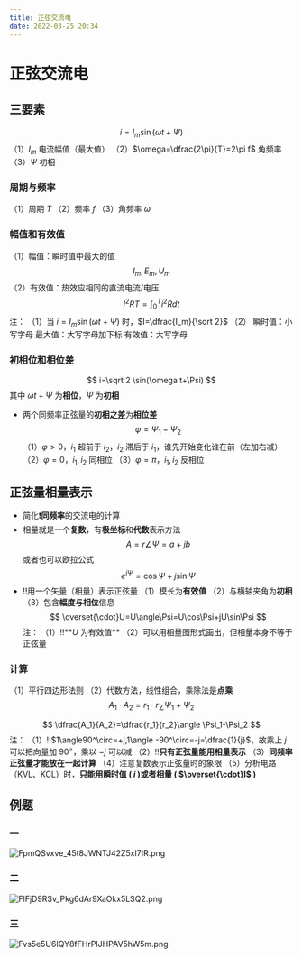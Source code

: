 ```yaml
---
title: 正弦交流电
date: 2022-03-25 20:34
---
```

# 正弦交流电
## 三要素
$$
i=I_m\sin(\omega t+\Psi)
$$
（1）$I_m$ 电流幅值（最大值）
（2）$\omega=\dfrac{2\pi}{T}=2\pi f$ 角频率
（3）$\Psi$ 初相
### 周期与频率
（1）周期 $T$
（2）频率 $f$
（3）角频率 $\omega$
### 幅值和有效值
（1）幅值：瞬时值中最大的值
$$
I_m,E_m,U_m
$$
（2）有效值：热效应相同的直流电流/电压
$$
I^2RT=\int_0^T i^2Rdt
$$
注：
（1）当 $i=I_m\sin(\omega t+\Psi)$ 时，$I=\dfrac{I_m}{\sqrt 2}$
（2）
瞬时值：小写字母
最大值：大写字母加下标
有效值：大写字母
### 初相位和相位差
$$
i=\sqrt 2 \sin(\omega t+\Psi)
$$
其中 $\omega t+\Psi$ 为**相位**，$\Psi$ 为**初相**
* 两个同频率正弦量的**初相之差**为**相位差**
$$
\varphi=\Psi_1-\Psi_2
$$
（1）$\varphi>0$，$i_1$ 超前于 $i_2$，$i_2$ 滞后于 $i_1$，谁先开始变化谁在前（左加右减）
（2）$\varphi=0$，$i_1,i_2$ 同相位
（3）$\varphi=\pi$，$i_1,i_2$ 反相位
## 正弦量相量表示
* 简化❗️**同频率**的交流电的计算
* 相量就是一个**复数**，有**极坐标**和**代数**表示方法
$$
A=r\angle\Psi=a+jb
$$
或者也可以欧拉公式
$$
e^{i\Psi}=\cos\Psi+j\sin\Psi
$$
* ‼️用一个矢量（相量）表示正弦量
（1）模长为**有效值**
（2）与横轴夹角为**初相**
（3）包含**幅度与相位**信息
$$
\overset{\cdot}U=U\angle\Psi=U\cos\Psi+jU\sin\Psi
$$
注：
（1）‼️**$U$ 为有效值**
（2）可以用相量图形式画出，但相量本身不等于正弦量
### 计算
（1）平行四边形法则
（2）代数方法，线性组合，乘除法是**点乘**
$$
A_1\cdot A_2=r_1\cdot r_\angle \Psi_1+\Psi_2
$$

$$
\dfrac{A_1}{A_2}=\dfrac{r_1}{r_2}\angle \Psi_1-\Psi_2
$$
注：
（1）‼️$1\angle90^\circ=+j,1\angle -90^\circ=-j=\dfrac{1}{j}$，故乘上 $j$ 可以把向量加 $90^\circ$，乘以 $-j$ 可以减
（2）‼️**只有正弦量能用相量表示**
（3）**同频率正弦量才能放在一起计算**
（4）注意复数表示正弦量时的象限
（5）分析电路（KVL、KCL）时，**只能用瞬时值 ( $i$ )或者相量 ( $\overset\{\cdot}I$ )**
## 例题
### 一
![FpmQSvxve_45t8JWNTJ42Z5xI7IR.png](http://image.tjzfile.xyz/images/2022/04/29/FpmQSvxve_45t8JWNTJ42Z5xI7IR.png)
### 二
![FlFjD9RSv_Pkg6dAr9XaOkx5LSQ2.png](http://image.tjzfile.xyz/images/2022/04/29/FlFjD9RSv_Pkg6dAr9XaOkx5LSQ2.png)
### 三
![Fvs5e5U6IQY8fFHrPIJHPAV5hW5m.png](http://image.tjzfile.xyz/images/2022/04/29/Fvs5e5U6IQY8fFHrPIJHPAV5hW5m.png)